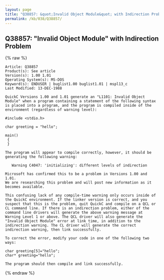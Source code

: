 ```yaml
---
layout: page
title: "Q38857: &quot;Invalid Object Module&quot; with Indirection Problem"
permalink: /kb/038/Q38857/
---
```


## Q38857: &quot;Invalid Object Module&quot; with Indirection Problem

{% raw %}

	Article: Q38857
	Product(s): See article
	Version(s): 1.00 1.01
	Operating System(s): MS-DOS
	Keyword(s): ENDUSER | buglist1.00 buglist1.01 | mspl13_c
	Last Modified: 13-DEC-1988
	
	QuickC Versions 1.00 and 1.01 generate an "L1101: Invalid Object
	Module" when a program containing a statement of the following syntax
	is placed into a program, and the program is compiled inside of the
	environment (regardless of warning level):
	
	#include <stdio.h>
	
	char greeting = "hello";
	
	main()
	 {
	 }
	
	The program will appear to compile correctly, however, it should be
	generating the following warning:
	
	   Warning C4047: 'initializing': different levels of indirection
	
	Microsoft has confirmed this to be a problem in Versions 1.00 and 1.01.
	We are researching this problem and will post new information as it
	becomes available.
	
	This confusing lack of any compile-time warning only occurs inside of
	the QuickC environment. If the linker version is correct, and you
	suspect that this is the problem, quit QuickC and compile on a QCL or
	CL command line. If there is an indirection problem, either of the
	command line drivers will generate the above warning message at
	Warning Level 1 or above. The QCL driver will also generate the
	"Invalid Object Module" error at link time, in addition to the
	indirection warning. The CL driver will generate the correct
	indirection warning, then link successfully.
	
	To correct the error, modify your code in one of the following two
	ways:
	
	char greeting[5]="hello";
	char* greeting="hello";
	
	The program should then compile and link successfully.

{% endraw %}
